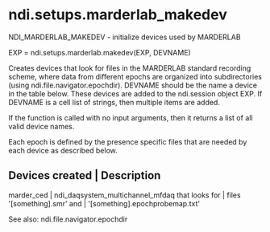 # ndi.setups.marderlab_makedev

  NDI_MARDERLAB_MAKEDEV - initialize devices used by MARDERLAB
 
  EXP = ndi.setups.marderlab.makedev(EXP, DEVNAME)
 
  Creates devices that look for files in the MARDERLAB standard recording
  scheme, where data from different epochs are organized into
  subdirectories (using ndi.file.navigator.epochdir). DEVNAME should be the 
  name a device in the table below. These devices are added to the ndi.session
  object EXP. If DEVNAME is a cell list of strings, then multiple items are added.
 
  If the function is called with no input arguments, then it returns a list
  of all valid device names.
  
  Each epoch is defined by the presence specific files that are needed by each
  device as described below.
 
  Devices created    | Description
  ----------------------------------------------------------------
  marder_ced         |  ndi_daqsystem_multichannel_mfdaq that looks for
                     |    files '[something].smr' and
                     |    '[something].epochprobemap.txt'
 
  See also: ndi.file.navigator.epochdir
